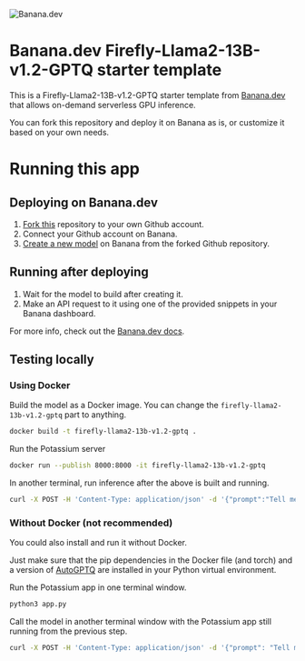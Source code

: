 ![](https://www.banana.dev/lib_zOkYpJoyYVcAamDf/x2p804nk9qvjb1vg.svg?w=340 "Banana.dev")

# Banana.dev Firefly-Llama2-13B-v1.2-GPTQ starter template

This is a Firefly-Llama2-13B-v1.2-GPTQ starter template from [Banana.dev](https://www.banana.dev) that allows on-demand serverless GPU inference.

You can fork this repository and deploy it on Banana as is, or customize it based on your own needs.


# Running this app

## Deploying on Banana.dev

1. [Fork this](https://github.com/bananaml/demo-firefly-llama2-13b-v1.2-gptq/fork) repository to your own Github account.
2. Connect your Github account on Banana.
3. [Create a new model](https://app.banana.dev/deploy) on Banana from the forked Github repository.

## Running after deploying

1. Wait for the model to build after creating it.
2. Make an API request to it using one of the provided snippets in your Banana dashboard.

For more info, check out the [Banana.dev docs](https://docs.banana.dev/banana-docs/).

## Testing locally

### Using Docker

Build the model as a Docker image. You can change the `firefly-llama2-13b-v1.2-gptq` part to anything.

```sh
docker build -t firefly-llama2-13b-v1.2-gptq .
```

Run the Potassium server

```sh
docker run --publish 8000:8000 -it firefly-llama2-13b-v1.2-gptq
```

In another terminal, run inference after the above is built and running.

```sh
curl -X POST -H 'Content-Type: application/json' -d '{"prompt":"Tell me about AI"}' http://localhost:8000
```

### Without Docker (not recommended)

You could also install and run it without Docker.

Just make sure that the pip dependencies in the Docker file (and torch) and a version of [AutoGPTQ](https://github.com/PanQiWei/AutoGPTQ) are installed in your Python virtual environment.

Run the Potassium app in one terminal window.

```sh
python3 app.py
```

Call the model in another terminal window with the Potassium app still running from the previous step.

```sh
curl -X POST -H 'Content-Type: application/json' -d '{"prompt": "Tell me about AI"}' http://localhost:8000
```
